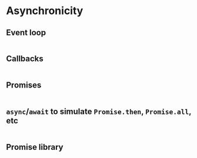 # Asynchronicity

## Event loop

```js

```
## Callbacks

``` js

```

## Promises

``` js

```

## `async`/`await` to simulate `Promise.then`, `Promise.all`, etc

``` js

```

## Promise library

``` js

```